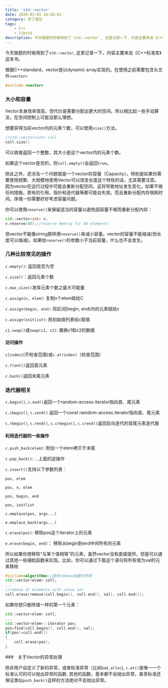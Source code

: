 ```yaml
---
title: 'std::vector'
date: 2020-03-03 18:50:03
category: 学了就忘
tags: 
    - C++
    - libstd
description: 今天做题的时候用到了`std::vector`, 这里记录一下，内容主要来自《C++标准库》这本书。
---
```

今天做题的时候用到了`std::vector`, 这里记录一下，内容主要来自《C++标准库》这本书。
<!--more-->

根据C++standard，vector是以dynamic array实现的。在使用之前需要包含头文件`<vector>`

```c++
#include <vector>
```

### 大小和容量

Vector本身效率很高，但代价是需要分配出更大的空间。所以相比起一些手动算法，在空间控制上可能没那么理想。

想要获得当前vector内的元素个数，可以使用`size()`方法。

```c++
//std::vector<int> coll
coll.size()
```

可以直接返回一个整数，其大小是这个vector内的元素个数。

如果这个vector是空的，则`coll.empty()`会返回`true`。

除此之外，还涉及一个问题就是一个vector的容量（Capacity）。特别是如果你需要使用频繁、大规模地使用Vector可以改变长度这个特性的话，尤其需要注意。因为vector在运行过程中可能会重新分配空间，这将导致地址发生变化，如果不做任何措施，原有的引用、指针和迭代器等都可能会失效。而且重新分配内存很耗时间。序偶一你需要好好考虑容量问题。

​	你可以使用`reserve()`来保留适当的容量以避免因容量不够而重新分配内存：

```c++
std::vector<int> v;
v.reserve(80);//reserve memroy for 80 elements
```

但vector不能像string那样用`reserve()`来减小容量。vector的容量不能缩减(但长度可以缩减)。如果给`reserve()`的参数小于当前容量，什么也不会发生。

### 几种比较常见的操作

`c.empty()`: 返回是否为空

`c.size()`：返回元素个数

`c.max_size()`发挥元素个数之最大可能量

`c.assign(n, elem)`: 复制n个elem赋给C

`c.assign(begin, end)`: 将区间[begin, end)内的元素赋给c

`c.assign(initlist)`: 用初始值列表给c赋值

`c1.swap()`或`swap(c1, c2)`: 置换c1和c2的数据

#### 访问操作

`c[index]`(不检查范围)或`c.at(index)`（检查范围）

`c.front()`返回首元素

`c.back()`返回末尾元素

### 迭代器相关

`c.begin()`, `c.end()`返回一个random-access iterator指向首、尾元素

`c.cbegin()`, `c.cend()` 返回一个const ramdom-access iterator指向首、尾元素

`c.rbegin()`, `c.rend()`, `c.crbegin()`, `c.crend()`返回反向迭代的首尾元素迭代器

#### 利用迭代器的一些操作

`c.push_back(elem)`: 附加一个elem拷贝于末尾

`c.pop_back()`: ...上面的逆操作

`c.insert()`支持以下参数列表：

`pos, elem`

`pos, n, elem`

`pos, begin, end`

`pos, initlist`

`c.emplace(pos, args...)`

`e.emplace_back(args...)`

`c.erase(pos)`: 移除pos这个iterator上的元素

`e.erase(begin, end)`： 移除从begin到end中间所有的元素

所以如果你想移除“与某个值相等”的元素，虽然vector没有直接提供，但是可以通过其他一些辅助函数来实现。比如，你可以通过下面这个语句将所有值为val的元素移除

```c++
#include<algorithm>//提供remove函数的声明
std::vector<elem> coll;
...
//remove al elements with value val
coll.erase(remove(coll.begin(), coll.end(), val), coll.end());
```

如果你想只删除值一样的第一个元素：

```c++
std::vector<elem> coll;
...
std::vector<elem>::iterator pos;
pos=find(coll.begin(), coll.end(), val);
if(pos!=coll.end())
{
    coll.erase(pos);
}
```



###　关于Vector的异常处理

除非用户自定义了新的异常，或者标准异常（比如`bad_alloc`), `c.at()`是唯一一个标准认可的可以抛出异常的函数. 其他的函数，基本都不会抛出异常，甚至标准还保证类似`push_back()`这样的方法绝对不会抛出异常。

